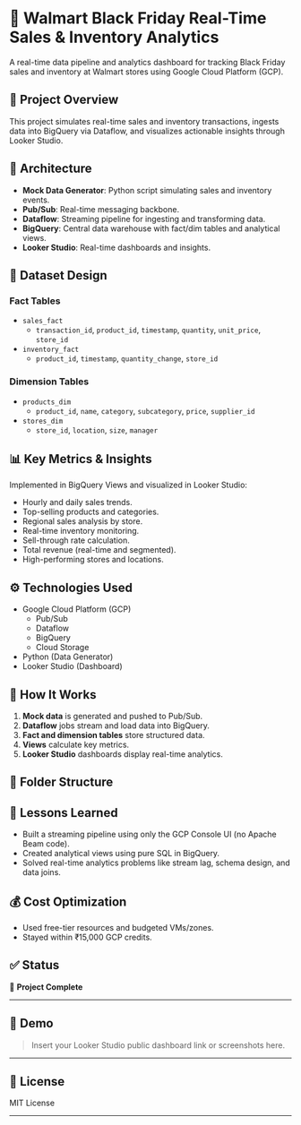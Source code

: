 # 🛒 Walmart Black Friday Real-Time Sales & Inventory Analytics

A real-time data pipeline and analytics dashboard for tracking Black Friday sales and inventory at Walmart stores using Google Cloud Platform (GCP).

## 📌 Project Overview

This project simulates real-time sales and inventory transactions, ingests data into BigQuery via Dataflow, and visualizes actionable insights through Looker Studio.

## 🧱 Architecture

- **Mock Data Generator**: Python script simulating sales and inventory events.
- **Pub/Sub**: Real-time messaging backbone.
- **Dataflow**: Streaming pipeline for ingesting and transforming data.
- **BigQuery**: Central data warehouse with fact/dim tables and analytical views.
- **Looker Studio**: Real-time dashboards and insights.

## 📂 Dataset Design

### Fact Tables
- `sales_fact`  
  - `transaction_id`, `product_id`, `timestamp`, `quantity`, `unit_price`, `store_id`
- `inventory_fact`  
  - `product_id`, `timestamp`, `quantity_change`, `store_id`

### Dimension Tables
- `products_dim`  
  - `product_id`, `name`, `category`, `subcategory`, `price`, `supplier_id`
- `stores_dim`  
  - `store_id`, `location`, `size`, `manager`

## 📊 Key Metrics & Insights

Implemented in BigQuery Views and visualized in Looker Studio:
- Hourly and daily sales trends.
- Top-selling products and categories.
- Regional sales analysis by store.
- Real-time inventory monitoring.
- Sell-through rate calculation.
- Total revenue (real-time and segmented).
- High-performing stores and locations.

## ⚙️ Technologies Used

- Google Cloud Platform (GCP)
  - Pub/Sub
  - Dataflow
  - BigQuery
  - Cloud Storage
- Python (Data Generator)
- Looker Studio (Dashboard)

## 🚀 How It Works

1. **Mock data** is generated and pushed to Pub/Sub.
2. **Dataflow** jobs stream and load data into BigQuery.
3. **Fact and dimension tables** store structured data.
4. **Views** calculate key metrics.
5. **Looker Studio** dashboards display real-time analytics.

## 📁 Folder Structure


## 🧠 Lessons Learned

- Built a streaming pipeline using only the GCP Console UI (no Apache Beam code).
- Created analytical views using pure SQL in BigQuery.
- Solved real-time analytics problems like stream lag, schema design, and data joins.

## 💰 Cost Optimization

- Used free-tier resources and budgeted VMs/zones.
- Stayed within ₹15,000 GCP credits.

## ✅ Status

🎉 **Project Complete**

---

## 📸 Demo

> Insert your Looker Studio public dashboard link or screenshots here.

---

## 📄 License

MIT License

---

